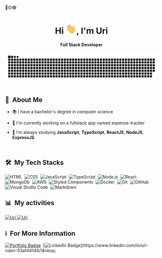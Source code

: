 <div>
🔴🟡🟢

<br>
  
<div align="center">
<h1 align="center">Hi <img width="35" src="https://github.com/1999AZZAR/1999AZZAR/blob/main/resources/img/waving.gif">, I'm Uri</h1>
<h4 align="center">Full Stack Developer</h4>
</div>

<div align="center">
  <a href="https://1999azzar.github.io/1999AZZAR/">
  <img  src="https://github.com/1999AZZAR/1999AZZAR/blob/main/resources/img/grid-snake.svg"
       alt="snake" /></a>
</div>

<div>

  ## 🧭 &nbsp;About Me

  - 📚 I have a bachelor's degree in computer science
  
  - 🔭 I'm currently working on a fullstack app named expense-tracker 

  - 🌱  I’m always studying **JavaScript**, **TypeScript**, **ReactJS**, **NodeJS**, **ExpressJS**.


  <br>
  
  <div>

  ## 🛠️ &nbsp;My Tech Stacks

  ![HTML](https://img.shields.io/badge/-HTML-0D1117?style=flat&logo=HTML5)&nbsp;
  ![CSS](https://img.shields.io/badge/-CSS-0D1117?style=flat&logo=CSS3&logoColor=1572B6)&nbsp;
  ![JavaScript](https://img.shields.io/badge/-JavaScript-0D1117?style=flat&logo=javascript)&nbsp;
  ![TypeScript](https://img.shields.io/badge/-TypeScript-0D1117?style=flat&logo=typescript)&nbsp;
  ![Node.js](https://img.shields.io/badge/-Node.js-0D1117?style=flat&logo=node.js)&nbsp;
  ![React](https://img.shields.io/badge/-React-0D1117?style=flat&logo=react)&nbsp;
  ![MongoDb](https://img.shields.io/badge/MongoDB-0D1117?style=flat&logo=mongodb)&nbsp;
  ![AWS](https://img.shields.io/badge/Amazon_AWS-0D1117?style=flat&logo=amazon-aws)&nbsp;
   ![Styled Components](https://img.shields.io/badge/styled--components-0D1117?style=flat&logo=styled-components)&nbsp;
  ![Docker](https://img.shields.io/badge/-Docker-0D1117?style=flat&logo=docker)&nbsp;
  ![Git](https://img.shields.io/badge/-Git-0D1117?style=flat&logo=git)&nbsp;
  ![GitHub](https://img.shields.io/badge/-GitHub-0D1117?style=flat&logo=github)&nbsp;
  ![Visual Studio Code](https://img.shields.io/badge/-VS%20Code-0D1117?style=flat&logo=visual-studio-code&logoColor=007ACC)&nbsp;
  ![Markdown](https://img.shields.io/badge/-Markdown-0D1117?style=flat&logo=markdown)

</div>
  
  <div>

  ## 📊 &nbsp;My activities
  <a href="https://github.com/Uri121">
    <img width=450 height=170 align="center" alt="Uri" src="https://github-readme-stats.vercel.app/api?username=Uri121&theme=midnight-purple&show_icons=true&bg_color=0D1117&hide_border=true&count_private=true" />
  </a>
  <a href="https://github.com/Uri121">
    <img align="center" alt="Uri" src="https://github-readme-stats.vercel.app/api/top-langs/?username=Uri121&theme=midnight-purple&layout=compact&bg_color=0D1117&hide_border=true&count_private=true" />
  </a>
</div>

<div>

  ## ℹ &nbsp;For More Information

[![Portfolio Badge](https://img.shields.io/badge/-Portifolio-blueviolet?style=flat-square&logo=Portfolio&logoColor=white)](https://uri121.github.io/portfolio/)&nbsp;
  [![LinkedIn Badge](https://img.shields.io/badge/-Uri_Rubin-blue?style=flat-square&logo=Linkedin&logoColor=white&link=[https://www.linkedin.com/in/pablodsilva/](https://www.linkedin.com/in/uri-rubin-53a144144/))](https://www.linkedin.com/in/uri-rubin-53a144144/)&nbsp;
 
</div>
  

</div>
  
